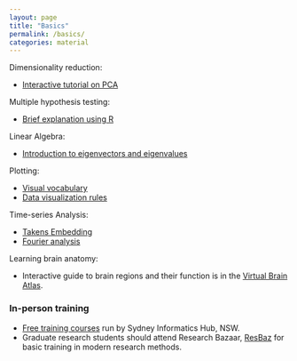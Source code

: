 ```yaml
---
layout: page
title: "Basics"
permalink: /basics/
categories: material
---
```


Dimensionality reduction:

- [Interactive tutorial on PCA](http://setosa.io/ev/principal-component-analysis/)

Multiple hypothesis testing:

- [Brief explanation using R](https://www.stat.berkeley.edu/~mgoldman/Section0402.pdf)

Linear Algebra:

- [Introduction to eigenvectors and eigenvalues](http://setosa.io/ev/eigenvectors-and-eigenvalues/)

Plotting:

- [Visual vocabulary](https://github.com/ft-interactive/chart-doctor/tree/master/visual-vocabulary)
- [Data visualization rules](https://www.data-to-viz.com/caveats.html)

Time-series Analysis:

- [Takens Embedding](https://www.youtube.com/watch?v=6i57udsPKms)
- [Fourier analysis](https://www.youtube.com/watch?v=spUNpyF58BY)

Learning brain anatomy:

- Interactive guide to brain regions and their function is in the [Virtual Brain Atlas](https://www.brainsimulation.org/atlasweb/).

### In-person training

- [Free training courses](https://informatics.sydney.edu.au/training/) run by Sydney Informatics Hub, NSW.
- Graduate research students should attend Research Bazaar, [ResBaz](https://resbaz.github.io/resbaz2018/sydney/) for basic training in modern research methods.
